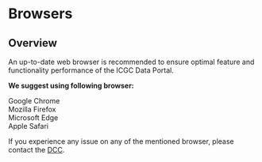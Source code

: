 # Browsers

## Overview

An up-to-date web browser is recommended to ensure optimal feature and functionality performance of the ICGC Data Portal.

**We suggest using following browser:**

  <i class="fa fa-chrome" aria-hidden="true"></i> Google Chrome  
  <i class="fa fa-firefox" aria-hidden="true"></i> Mozilla Firefox  
  <i class="fa fa-edge" aria-hidden="true"></i> Microsoft Edge  
  <i class="fa fa-safari" aria-hidden="true"></i> Apple Safari  

If you experience any issue on any of the mentioned browser, please contact the [DCC](https://platform.icgc-argo.org/contact).
